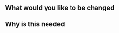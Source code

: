 <!-- Please only use this template for submitting enhancement requests -->

## What would you like to be changed

## Why is this needed
